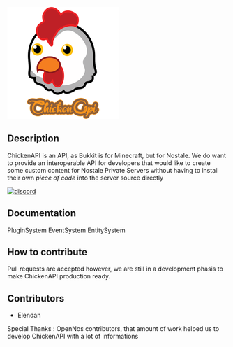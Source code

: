 <img src="docs/imgs/logo_512.png" height="256px"></img>


## Description
ChickenAPI is an API, as Bukkit is for Minecraft, but for Nostale.
We do want to provide an interoperable API for developers that would like to create some custom content for Nostale Private Servers without having to install their own *piece of code* into the server source directly

[![discord](https://discordapp.com/api/guilds/442778256035414037/widget.png?style=banner2)](https://discord.gg/HnTx5wN)

## Documentation

PluginSystem
EventSystem
EntitySystem


## How to contribute
Pull requests are accepted however, we are still in a development phasis to make ChickenAPI production ready.



## Contributors

 - Elendan

Special Thanks :
OpenNos contributors, that amount of work helped us to develop ChickenAPI with a lot of informations

